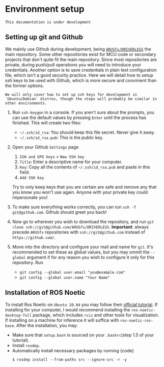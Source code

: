 # Environment setup

```{warning}
This documentation is under development
```
## Setting up git and Github
We mainly use Github during development, being [`ARUSfs/DRIVERLESS`](https://github.com/ARUSfs/DRIVERLESS) the main repository. Some other repositories exist for MCU code or secondary projects that don't quite fit the main repository. Since most repositories are private, during push/pull operations you will need to introduce your credentials. Another option is to save credentials in plain text configuration file, which isn't a good security practice. Here we will detail how to setup ssh keys to be used with Github, which is more secure and convinient than the former options.

```{note}
We will only cover how to set up ssh keys for development in `Ubuntu/Debian` distros, though the steps will probably be similar in other environments.
```

1. Run `ssh-keygen` in a console. If you aren't sure about the prompts, you can use the default values by pressing `Enter` until the process has finished. This will create two files:
    * `~/.ssh/id_rsa`: You should keep this file secret. Never give it away.
    * `~/.ssh/id_rsa.pub`: This is the *public* key.
2. Open your Github `Settings` page
    1. `SSH and GPG keys` > `New SSH key` 
    2. `Title`: Enter a descriptive name for your computer.
    3. `Key`: Copy all the contents of `~/.ssh/id_rsa.pub` and paste in this field.
    4. `Add SSH key`

    Try to only keep keys that you are certain are safe and remove any that you know you won't use again. Anyone with your private key could impersonate you!
3. To make sure everything works correctly, you can run `ssh -T git@github.com`. Github should greet you back!
4. Now go to wherever you wish to download the repository, and run `git clone ssh://git@github.com/ARUSfs/DRIVERLESS`. **Important**: always precede `ARUSfs` repositories with `ssh://git@github.com` instead of `https://github.com/`.
5. Move into the directory and configure your mail and name for `git`. It's recommended to set these as global values, but you may ommit the `--global` argument if for any reason you wish to configure it only for this repository. Run
    * `git config --global user.email "you@example.com"`
    * `git config --global user.name "Your Name"`

## Installation of ROS Noetic

To install Ros Noetic on `Ubuntu 20.04` you may follow their [official tutorial](http://wiki.ros.org/noetic/Installation/Ubuntu). If installing for your computer, I would recommend installing the `ros-noetic-desktop-full` package, which includes `rviz` and other tools for visualization. If installing on a machine for inference it will suffice with `ros-noetic-ros-base`. After the installation, you may:
- Make sure that `setup.bash` is sourced on your `.bashrc`(step 1.5 of your tutorial).
- Install `rosdep`.
- Automatically install necessary packages by running {code}
    ```{code-block}
    $ rosdep install --from-paths src --ignore-src -r -y
    ```
